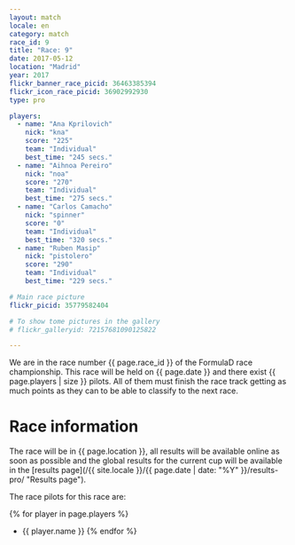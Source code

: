 ```yaml
---
layout: match
locale: en
category: match
race_id: 9
title: "Race: 9"
date: 2017-05-12
location: "Madrid"
year: 2017
flickr_banner_race_picid: 36463385394
flickr_icon_race_picid: 36902992930
type: pro

players:
  - name: "Ana Kprilovich"
    nick: "kna"
    score: "225"
    team: "Individual"
    best_time: "245 secs."
  - name: "Aihnoa Pereiro"
    nick: "noa"
    score: "270"
    team: "Individual"
    best_time: "275 secs."
  - name: "Carlos Camacho"
    nick: "spinner"
    score: "0"
    team: "Individual"
    best_time: "320 secs."
  - name: "Ruben Masip"
    nick: "pistolero"
    score: "290"
    team: "Individual"
    best_time: "229 secs."

# Main race picture
flickr_picid: 35779582404

# To show tome pictures in the gallery
# flickr_galleryid: 72157681090125822

---
```


We are in the race number {{ page.race_id }}
of the FormulaD race championship.
This race will be held on {{ page.date }}
and there exist {{ page.players | size }} pilots.
All of them must finish the
race track getting as much points as they can
to be able to classify to the next race.

Race information
================

The race will be in {{ page.location }},
all results will be available online as soon as possible
and the global results for the current cup will 
be available in the
[results page](/{{ site.locale }}/{{ page.date | date: "%Y" }}/results-pro/ "Results page").

The race pilots for this race are: 

{% for player in page.players %}
* {{ player.name }}
{% endfor %}


